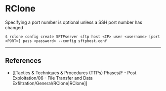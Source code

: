 # RClone

Specifying a port number is optional unless a SSH port number has changed

`$ rclone config create SFTPserver sftp host <IP> user <username> [port <PORT>] pass <password> --config sftphost.conf`

---
## References

- [[Tactics & Techniques & Procedures (TTPs) Phases/F - Post Exploitation/06 - File Transfer and Data Exfiltration/General/RClone|RClone]]